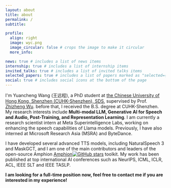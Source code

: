 ```yaml
---
layout: about
title: about
permalink: /
subtitle:

profile:
  align: right
  image: wyc.png
  image_circular: false # crops the image to make it circular
  more_info: 

news: true # includes a list of news items
internship: true # includes a list of internship items
invited_talks: true # includes a list of invited talks items
selected_papers: true # includes a list of papers marked as "selected={true}"
social: true # includes social icons at the bottom of the page
---
```


I'm Yuancheng Wang (王远程), a PhD student at [the Chinese University of Hong Kong, Shenzhen (CUHK-Shenzhen), SDS](https://sds.cuhk.edu.cn/en), supervised by Prof. [Zhizheng Wu](http://www.drwuz.com/). before that, I received the B.S. degree at CUHK-Shenzhen.
My research interests include **Multi-modal LLM, Generative AI for Speech and Audio, Post-Training, and Representation Learning**. I am currently a research scientist intern at Meta Superintelligence Labs, working on enhancing the speech capabilities of Llama models. Previously, I have also interned at Microsoft Research Asia (MSRA) and ByteDance.

I have developed several advanced TTS models, including NaturalSpeech 3 and MaskGCT, and I am one of the main contributors and leaders of the open-source Amphion [Amphion](https://github.com/open-mmlab/Amphion)[![GitHub stars](https://img.shields.io/github/stars/open-mmlab/Amphion)](https://github.com/open-mmlab/Amphion) toolkit. My work has been published at top international AI conferences such as NeurIPS, ICML, ICLR, ACL, IEEE SLT and IEEE TASLP.

**I am looking for a full-time position now, feel free to contact me if you are interested in my experience!**

